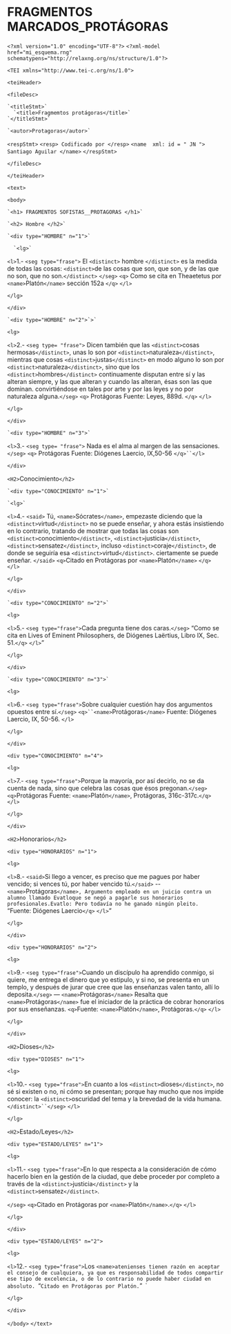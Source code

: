 # FRAGMENTOS MARCADOS_PROTÁGORAS

`<?xml version="1.0" encoding="UTF-8"?>`
`<?xml-model href="mi_esquema.rng" schematypens="http://relaxng.org/ns/structure/1.0"?>`

`<TEI xmlns="http://www.tei-c.org/ns/1.0">`

  `<teiHeader>`
  
  `<fileDesc>`
  
    `<titleStmt>`
      `<title>Fragmemtos protágoras</title>`
    `</titleStmt>`
    
    `<autor>Protagoras</autor>`
    
  `<respStmt>`
    `<resp> Codificado por </resp>`
    `<name  xml: id = " JN "> Santiago Aguilar </name>`
    `</respStmt>`
    
`</fileDesc>`

`</teiHeader>`

`<text>`

  `<body>`
  
    `<h1> FRAGMENTOS SOFISTAS__PROTAGORAS </h1>`
    
    `<h2> Hombre </h2>`
    
    `<div type="HOMBRE" n="1">`
    
      `<lg>`
      
`<l>`1.- `<seg type="frase">` El `<distinct>` hombre `</distinct>` es la medida de todas las cosas: `<distinct>`de las cosas que son, que son, y
de las que no son, que no son.`</distinct>` `</seg>` `<q>` Como se cita en Theaetetus por `<name>`Platón`</name>` sección 152a `</q>` `</l>`

`</lg>`

`</div>`

    `<div type="HOMBRE" n="2">`>`
    
`<lg>` 

`<l>`2.- `<seg type= "frase">` Dicen también que las `<distinct>`cosas hermosas`</distinct>`, unas lo son por `<distinct>`naturaleza`</distinct>`, mientras
que cosas `<distinct>`justas`</distinct>` en modo alguno lo son por `<distinct>`naturaleza`</distinct>`, sino que los `<distinct>`hombres`</distinct>`
continuamente disputan entre sí y las alteran siempre, y las que alteran y
cuando las alteran, ésas son las que dominan. convirtiéndose en tales por arte y
por las leyes y no por naturaleza alguna.`</seg>` `<q>` Protágoras Fuente: Leyes, 889d. `</q>` `</l>`

`</lg>`

`</div>`

    `<div type="HOMBRE" n="3">`
    
`<l>`3.- `<seg type= "frase">` Nada es el alma al margen de las sensaciones. `</seg>` `<q>` Protágoras Fuente: Diógenes Laercio, IX,50-56 `</q>``</l>`

`</div>`

`<H2>`Conocimiento`</h2>`

    `<div type="CONOCIMIENTO" n="1">`
    
    `<lg>`
    
`<l>`4.- `<said>` Tú, `<name>`Sócrates`</name>`, empezaste diciendo que la `<distinct>`virtud`</distinct>` no se puede enseñar, y ahora
estás insistiendo en lo contrario, tratando de mostrar que todas las cosas son
`<distinct>`conocimiento`</distinct>`, `<distinct>`justicia`</distinct>`, `<distinct>`sensatez`</distinct>`, incluso `<distinct>`coraje`</distinct>`, de donde se 
seguiría esa `<distinct>`virtud`</distinct>`.
  ciertamente se puede enseñar. `</said>` `<q>`Citado en Protágoras por `<name>`Platón`</name>` `</q>` `</l>`
  
`</lg>`

`</div>`

    `<div type="CONOCIMIENTO" n="2">`
    
  `<lg>`
  
  `<l>`5.- `<seg type="frase">`Cada pregunta tiene dos caras.`</seg>` <q>Como se cita en Lives of Eminent Philosophers, de <name>Diógenes Laërtius</name>, 
  Libro IX, Sec. 51.`</q>` `</l>`
  
 `</lg>`
 
  `</div>`
  
    `<div type="CONOCIMIENTO" n="3">`
    
`<lg>`
  
`<l>`6.- `<seg type="frase">`Sobre cualquier cuestión hay dos argumentos opuestos entre sí.`</seg>` `<q>``<name>`Protágoras`</name>` 
  Fuente: Diógenes Laercio, IX, 50-56.</q> `</l>`

  `</lg>`

`</div>`

`<div type="CONOCIMIENTO" n="4">`

  `<lg>`

  `<l>`7.- `<seg type="frase">`Porque la mayoría, por así decirlo, no se da cuenta de nada, sino que
celebra las cosas que ésos pregonan.`</seg>` `<q>`Protágoras Fuente: `<name>`Platón`</name>`, Protágoras, 316c-317c.`</q>` `</l>`

  `</lg>`

  `</div>`

`<H2>`Honorarios`</h2>`

`<div type="HONORARIOS" n="1">`

  `<lg>`

  `<l>`8.- `<said>`Si llego a vencer, es preciso que me pagues por haber vencido; si vences
  tú, por haber vencido tú.`</said>` --`<name>`Protágoras`</name>, Argumento empleado en un juicio contra
  un alumno llamado `<name>`Evatlo`</name>` que se negó a pagarle sus honorarios profesionales.
  `<name>`Evatlo`</name>`: `<said>`Pero todavía no he ganado ningún pleito.`</said>` `<q>Fuente: Diógenes Laercio`</q>` `</l>`

  `</lg>`

  `</div>`
  
  `<div type="HONORARIOS" n="2">`
  
  `<lg>`

  `<l>`9.- `<seg type="frase">`Cuando un discípulo ha aprendido conmigo, si quiere, me entrega el dinero
que yo estipulo, y si no, se presenta en un templo, y después de jurar que
  cree que las enseñanzas valen tanto, allí lo deposita.`</seg>` — `<name>`Protágoras`</name>` Resalta que
  `<name>`Protágoras`</name>` fue el iniciador de la práctica de cobrar honorarios por sus enseñanzas. `<q>`Fuente: `<name>`Platón`</name>`, Protágoras.`</q>` `</l>`

  `</lg>`
  
  `</div>`
 
 `<H2>`Dioses`</h2>`
 
 `<div type="DIOSES" n="1">`
 
  `<lg>`

  `<l>`10.- `<seg type="frase">`En cuanto a los `<distinct>`dioses`</distinct>`, no sé si existen o no, ni cómo se presentan;
porque hay mucho que nos impide conocer: la `<distinct>`oscuridad del tema y la brevedad de la vida humana.`</distinct>``</seg>` `</l>`

  `</lg>`
  
</div>

`<H2>`Estado/Leyes`</h2>`

`<div type="ESTADO/LEYES" n="1">`

`<lg>`

`<l>`11.- `<seg type="frase">`En lo que respecta a la consideración de cómo hacerlo bien en la gestión de
la ciudad, que debe proceder por completo a través de la `<distinct>`justicia`</distinct>` y la `<distinct>`sensatez`</distinct>`.
 
 `</seg>` `<q>`Citado en Protágoras por `<name>`Platón`</name>`.`</q>` `</l>`

`</lg>`

`</div>`

`<div type="ESTADO/LEYES" n="2">`

`<lg>`

`<l>`12.- `<seg type="frase">`Los `<name>atenienses`</name>` tienen razón en aceptar el consejo de cualquiera, ya que es
responsabilidad de todos compartir ese tipo de excelencia, o de lo contrario no
  puede haber ciudad en absoluto.`</seg>` `<q>`Citado en Protágoras por Platón.`</q>` `</l>`

`</lg>`

`</div>`

`</body>`
`</text>`
